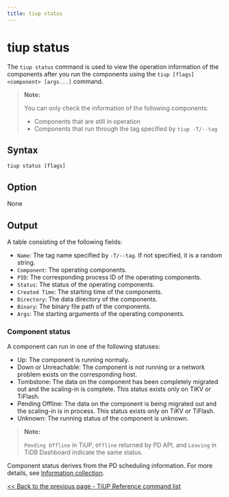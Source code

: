 ```yaml
---
title: tiup status
---
```


# tiup status

The `tiup status` command is used to view the operation information of the components after you run the components using the `tiup [flags] <component> [args...]` command.

> **Note:**
>
> You can only check the information of the following components:
>
> - Components that are still in operation
> - Components that run through the tag specified by `tiup -T/--tag`

## Syntax

```shell
tiup status [flags]
```

## Option

None

## Output

A table consisting of the following fields:

- `Name`: The tag name specified by `-T/--tag`. If not specified, it is a random string.
- `Component`: The operating components.
- `PID`: The corresponding process ID of the operating components.
- `Status`: The status of the operating components.
- `Created Time`: The starting time of the components.
- `Directory`: The data directory of the components.
- `Binary`: The binary file path of the components.
- `Args`: The starting arguments of the operating components.

### Component status

A component can run in one of the following statuses:

- Up: The component is running normaly.
- Down or Unreachable: The component is not running or a network problem exists on the corresponding host.
- Tombstone: The data on the component has been completely migrated out and the scaling-in is complete. This status exists only on TiKV or TiFlash.
- Pending Offline: The data on the component is being migrated out and the scaling-in is in process. This status exists only on TiKV or TiFlash.
- Unknown: The running status of the component is unknown.

> **Note:**
>
> `Pending Offline` in TiUP, `Offline` returned by PD API, and `Leaving` in TiDB Dashboard indicate the same status.

Component status derives from the PD scheduling information. For more details, see [Information collection](/tidb-scheduling.md#information-collection).

[<< Back to the previous page - TiUP Reference command list](/tiup/tiup-reference.md#command-list)
